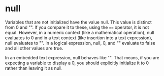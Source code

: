 # null


Variables that are not initialized have the value null. This
value is distinct from 0 and \"\". If you compare it to these, using the
`==` operator, it is not equal. However, in a numeric context (like a
mathematical operation), null evaluates to 0 and in a text context (like
insertion into a text expression), null evaluates to \"\". In a logical
expression, null, 0, and \"\" evaluate to false and all other values are
true. 

In an embedded text expression, null behaves like \"\".
That means, if you are expecting a variable to display a 0, you should
explicitly initialize it to 0 rather than leaving it as null.